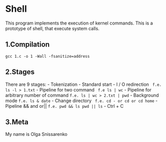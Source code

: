 # Shell #

This program implements the execution of kernel commands. This is a prototype of shell, that execute system calls.

## 1.Compilation ##
``gcc 1.c -o 1 -Wall -fsanitize=address``

## 2.Stages ##
  There are 9 stages:
    - Tokenization
    - Standard start
    - I / O redirection
      `` f.e. ls -l > 1.txt``
    - Pipeline for two command
       `` f.e ls | wc``
    - Pipeline for arbitrary number of command
        `` f.e. ls | wc > 2.txt | pwd ``
    - Background mode
        ``f.e. ls &
            date``
    - Change directory
       `` f.e. cd - or cd or cd home``
    - Pipeline && and or||
       `` f.e. pwd && ls
            pwd || ls ``
    - Ctrl + C

## 3.Meta ##
My name is Olga Snissarenko
